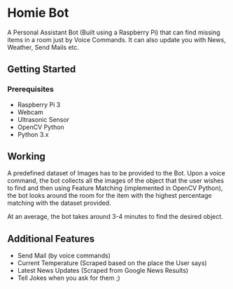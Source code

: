 # Homie Bot

A Personal Assistant Bot (Built using a Raspberry Pi) that can find missing items in a room just by Voice Commands. It can also update you with News, Weather, Send Mails etc.

## Getting Started

### Prerequisites
* Raspberry Pi 3
* Webcam
* Ultrasonic Sensor
* OpenCV Python
* Python 3.x

## Working
A predefined dataset of Images has to be provided to the Bot. Upon a voice command, the bot collects all the images of the object that the user wishes to find and then using Feature Matching (implemented in OpenCV Python), the bot looks around the room for the item with the highest percentage matching with the dataset provided.

At an average, the bot takes around 3-4 minutes to find the desired object.

## Additional Features
* Send Mail (by voice commands)
* Current Temperature (Scraped based on the place the User says)
* Latest News Updates (Scraped from Google News Results)
* Tell Jokes when you ask for them ;)
